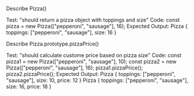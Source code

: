 

Describe Pizza()

Test: "should return a pizza object with toppings and size"
Code: const pizza = new Pizza(["pepperoni", "sausage"], 16);
Expected Output: Pizza { toppings: ["pepperoni", "sausage"], size: 16 }

Describe Pizza.prototype.pizzaPrice()

Test: "should calculate custome price based on pizza size"
Code: 
const pizza1 = new Pizza(["pepperoni", "sausage"], 10);
const pizza2 = new Pizza(["pepperoni", "sausage"], 16);
pizza1.pizzaPrice();
pizza2.pizzaPrice();
Expected Output:
Pizza { toppings: ["pepperoni", "sausage"], size: 10, price: 12 }
Pizza { toppings: ["pepperoni", "sausage"], size: 16, price: 18 }


